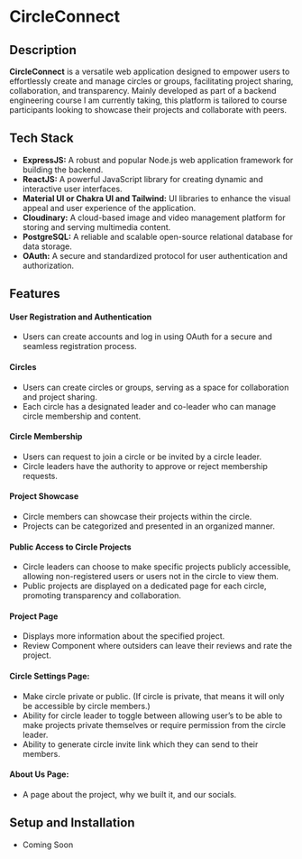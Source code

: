 # CircleConnect

## Description
**CircleConnect** is a versatile web application designed to empower users to effortlessly create and manage circles or groups, facilitating project sharing, collaboration, and transparency. Mainly developed as part of a backend engineering course I am currently taking, this platform is tailored to course participants looking to showcase their projects and collaborate with peers.

## Tech Stack
- **ExpressJS:** A robust and popular Node.js web application framework for building the backend.
- **ReactJS:** A powerful JavaScript library for creating dynamic and interactive user interfaces.
- **Material UI or Chakra UI and Tailwind:** UI libraries to enhance the visual appeal and user experience of the application.
- **Cloudinary:** A cloud-based image and video management platform for storing and serving multimedia content.
- **PostgreSQL:** A reliable and scalable open-source relational database for data storage.
- **OAuth:** A secure and standardized protocol for user authentication and authorization.

## Features

#### User Registration and Authentication
- Users can create accounts and log in using OAuth for a secure and seamless registration process.

#### Circles
- Users can create circles or groups, serving as a space for collaboration and project sharing.
- Each circle has a designated leader and co-leader who can manage circle membership and content.

#### Circle Membership
- Users can request to join a circle or be invited by a circle leader.
- Circle leaders have the authority to approve or reject membership requests.

#### Project Showcase
- Circle members can showcase their projects within the circle.
- Projects can be categorized and presented in an organized manner.

#### Public Access to Circle Projects 
- Circle leaders can choose to make specific projects publicly accessible, allowing non-registered users or users not in the circle to view them.
- Public projects are displayed on a dedicated page for each circle, promoting transparency and collaboration.

#### Project Page
- Displays more information about the specified project.
- Review Component where outsiders can leave their reviews and rate 
the project.

#### Circle Settings Page:
- Make circle private or public. (If circle is private, that means it will only be accessible by circle members.)
- Ability for circle leader to toggle between allowing user’s to be able to make projects private themselves or require permission from the circle leader.
- Ability to generate circle invite link which they can send to their 
members.

#### About Us Page:
- A page about the project, why we built it, and our socials.

## Setup and Installation
- Coming Soon

